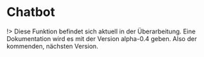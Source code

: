 # Chatbot

!> Diese Funktion befindet sich aktuell in der Überarbeitung. Eine Dokumentation wird es mit der
Version alpha-0.4 geben. Also der kommenden, nächsten Version.
